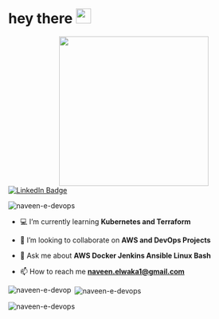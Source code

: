 <h1>
  hey there
  <img src="https://media.giphy.com/media/hvRJCLFzcasrR4ia7z/giphy.gif" width="30px"/>
</h1>
<div id="header" align="center">
  <img src="https://media.giphy.com/media/3kPDmoWdBpQPNhCnUG/giphy.gif" width="300"/>
</div>
<div id="badges">
  <a href="https://www.linkedin.com/in/naveen-elwaka-7449ab1b4/">
    <img src="https://img.shields.io/badge/LinkedIn-blue?style=for-the-badge&logo=linkedin&logoColor=white" alt="LinkedIn Badge"/>
  </a>
 <p align="left"> <img src="https://komarev.com/ghpvc/?username=naveen-e-devops&label=Profile%20views&color=0e75b6&style=flat" alt="naveen-e-devops" /> </p>

- 💻 I’m currently learning **Kubernetes and Terraform**

- 🤩 I’m looking to collaborate on **AWS and DevOps Projects**

- 💬 Ask me about **AWS Docker Jenkins Ansible Linux Bash**

- 📫 How to reach me **naveen.elwaka1@gmail.com** 
  
</div>
<p><img align="left" src="https://github-readme-stats.vercel.app/api/top-langs?username=naveen-e-devops&show_icons=true&locale=en&layout=compact" alt="naveen-e-devop" /></p>

<p>&nbsp;<img align="center" src="https://github-readme-stats.vercel.app/api?username=naveen-e-devops&show_icons=true&locale=en" alt="naveen-e-devops" /></p>

<p><img align="center" src="https://github-readme-streak-stats.herokuapp.com/?user=naveen-e-devops&" alt="naveen-e-devops" /></p>
